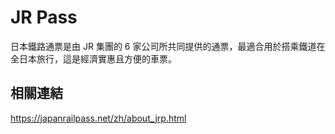 # JR Pass

日本鐵路通票是由 JR 集團的 6 家公司所共同提供的通票，最適合用於搭乘鐵道在全日本旅行，這是經濟實惠且方便的車票。

## 相關連結

https://japanrailpass.net/zh/about_jrp.html
